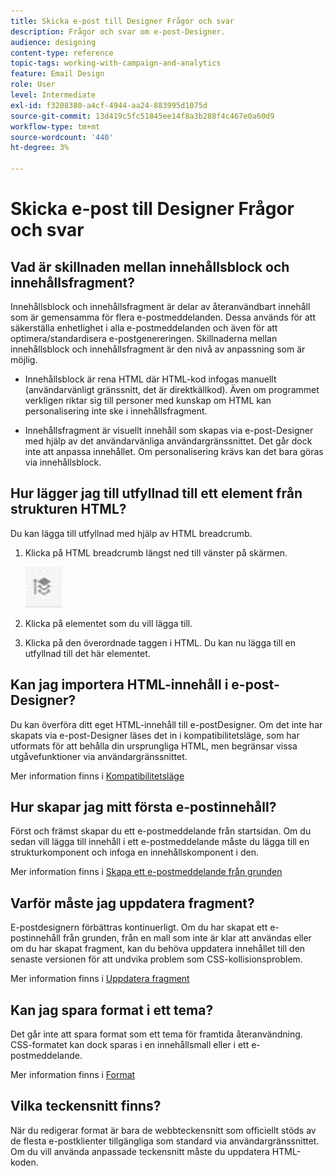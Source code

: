 ```yaml
---
title: Skicka e-post till Designer Frågor och svar
description: Frågor och svar om e-post-Designer.
audience: designing
content-type: reference
topic-tags: working-with-campaign-and-analytics
feature: Email Design
role: User
level: Intermediate
exl-id: f3208380-a4cf-4944-aa24-883995d1075d
source-git-commit: 13d419c5fc51845ee14f8a3b288f4c467e0a60d9
workflow-type: tm+mt
source-wordcount: '440'
ht-degree: 3%

---
```


# Skicka e-post till Designer Frågor och svar

## Vad är skillnaden mellan innehållsblock och innehållsfragment?

Innehållsblock och innehållsfragment är delar av återanvändbart innehåll som är gemensamma för flera e-postmeddelanden. Dessa används för att säkerställa enhetlighet i alla e-postmeddelanden och även för att optimera/standardisera e-postgenereringen. Skillnaderna mellan innehållsblock och innehållsfragment är den nivå av anpassning som är möjlig.

* Innehållsblock är rena HTML där HTML-kod infogas manuellt (användarvänligt gränssnitt, det är direktkällkod). Även om programmet verkligen riktar sig till personer med kunskap om HTML kan personalisering inte ske i innehållsfragment.

* Innehållsfragment är visuellt innehåll som skapas via e-post-Designer med hjälp av det användarvänliga användargränssnittet. Det går dock inte att anpassa innehållet. Om personalisering krävs kan det bara göras via innehållsblock.

## Hur lägger jag till utfyllnad till ett element från strukturen HTML?

Du kan lägga till utfyllnad med hjälp av HTML breadcrumb.

1. Klicka på HTML breadcrumb längst ned till vänster på skärmen.

   ![](assets/do-not-localize/breadcrumb.png)

1. Klicka på elementet som du vill lägga till.
1. Klicka på den överordnade taggen i HTML.
Du kan nu lägga till en utfyllnad till det här elementet.

## Kan jag importera HTML-innehåll i e-post-Designer?

Du kan överföra ditt eget HTML-innehåll till e-postDesigner. Om det inte har skapats via e-post-Designer läses det in i kompatibilitetsläge, som har utformats för att behålla din ursprungliga HTML, men begränsar vissa utgåvefunktioner via användargränssnittet.

Mer information finns i [Kompatibilitetsläge](../../designing/using/using-existing-content.md#compatibility-mode)

## Hur skapar jag mitt första e-postinnehåll?

Först och främst skapar du ett e-postmeddelande från startsidan.
Om du sedan vill lägga till innehåll i ett e-postmeddelande måste du lägga till en strukturkomponent och infoga en innehållskomponent i den.

Mer information finns i [Skapa ett e-postmeddelande från grunden](../../designing/using/quick-start.md#from-scratch-email)

## Varför måste jag uppdatera fragment?

E-postdesignern förbättras kontinuerligt. Om du har skapat ett e-postinnehåll från grunden, från en mall som inte är klar att användas eller om du har skapat fragment, kan du behöva uppdatera innehållet till den senaste versionen för att undvika problem som CSS-kollisionsproblem.

Mer information finns i [Uppdatera fragment](../../designing/using/designing-content-in-adobe-campaign.md#email-designer-updates)

## Kan jag spara format i ett tema?

Det går inte att spara format som ett tema för framtida återanvändning. CSS-formatet kan dock sparas i en innehållsmall eller i ett e-postmeddelande.

Mer information finns i [Format](../../designing/using/styles.md)

## Vilka teckensnitt finns?

När du redigerar format är bara de webbteckensnitt som officiellt stöds av de flesta e-postklienter tillgängliga som standard via användargränssnittet. Om du vill använda anpassade teckensnitt måste du uppdatera HTML-koden.
